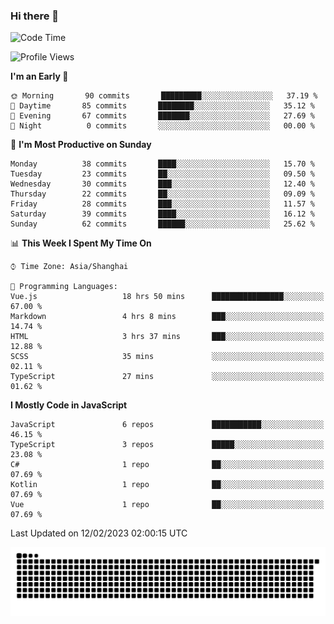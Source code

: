 ### Hi there 👋
<!--  ![visitors](https://visitor-badge.laobi.icu/badge?page_id=huamurui) -->

<!-- [![知乎](https://img.shields.io/badge/dynamic/json?url=https%3A%2F%2Fapi.swo.moe%2Fstats%2Fzhihu%2Fke-ai-wu-li-de-nan-hai-zi&query=count&color=282c34&label=%E7%9F%A5%E4%B9%8E&labelColor=0084ff&logo=zhihu&logoColor=ffffff&suffix=+%E5%85%B3%E6%B3%A8&cacheSeconds=3600)](https://www.zhihu.com/people/ke-ai-wu-li-de-nan-hai-zi)
 -->


<!--START_SECTION:waka-->
![Code Time](http://img.shields.io/badge/Code%20Time-308%20hrs%2045%20mins-blue)

![Profile Views](http://img.shields.io/badge/Profile%20Views-1-blue)

**I'm an Early 🐤** 

```text
🌞 Morning       90 commits       █████████░░░░░░░░░░░░░░░░   37.19 % 
🌆 Daytime       85 commits       ████████░░░░░░░░░░░░░░░░░   35.12 % 
🌃 Evening       67 commits       ███████░░░░░░░░░░░░░░░░░░   27.69 % 
🌙 Night          0 commits       ░░░░░░░░░░░░░░░░░░░░░░░░░   00.00 % 

```
📅 **I'm Most Productive on Sunday** 

```text
Monday          38 commits       ████░░░░░░░░░░░░░░░░░░░░░   15.70 % 
Tuesday         23 commits       ██░░░░░░░░░░░░░░░░░░░░░░░   09.50 % 
Wednesday       30 commits       ███░░░░░░░░░░░░░░░░░░░░░░   12.40 % 
Thursday        22 commits       ██░░░░░░░░░░░░░░░░░░░░░░░   09.09 % 
Friday          28 commits       ███░░░░░░░░░░░░░░░░░░░░░░   11.57 % 
Saturday        39 commits       ████░░░░░░░░░░░░░░░░░░░░░   16.12 % 
Sunday          62 commits       ██████░░░░░░░░░░░░░░░░░░░   25.62 % 

```


📊 **This Week I Spent My Time On** 

```text
⌚︎ Time Zone: Asia/Shanghai

💬 Programming Languages: 
Vue.js                   18 hrs 50 mins      ████████████████░░░░░░░░░   67.00 % 
Markdown                 4 hrs 8 mins        ███░░░░░░░░░░░░░░░░░░░░░░   14.74 % 
HTML                     3 hrs 37 mins       ███░░░░░░░░░░░░░░░░░░░░░░   12.88 % 
SCSS                     35 mins             ░░░░░░░░░░░░░░░░░░░░░░░░░   02.11 % 
TypeScript               27 mins             ░░░░░░░░░░░░░░░░░░░░░░░░░   01.62 % 

```

**I Mostly Code in JavaScript** 

```text
JavaScript               6 repos             ███████████░░░░░░░░░░░░░░   46.15 % 
TypeScript               3 repos             █████░░░░░░░░░░░░░░░░░░░░   23.08 % 
C#                       1 repo              ██░░░░░░░░░░░░░░░░░░░░░░░   07.69 % 
Kotlin                   1 repo              ██░░░░░░░░░░░░░░░░░░░░░░░   07.69 % 
Vue                      1 repo              ██░░░░░░░░░░░░░░░░░░░░░░░   07.69 % 

```



 Last Updated on 12/02/2023 02:00:15 UTC
<!--END_SECTION:waka-->

<!--
![知乎](https://stats.justsong.cn/api/zhihu?username=ke-ai-wu-li-de-nan-hai-zi)
![bilibili](https://stats.justsong.cn/api/bilibili/?id=144672037)
![leetcode](https://stats.justsong.cn/api/leetcode?username=yun-tai-f&cn=true)
![huamurui's Most used languages](https://github-readme-stats.vercel.app/api/top-langs?username=huamurui&show_icons=true&count_private=true&layout=compact&hide_border=true&langs_count=10)

<img align="right" src="https://github-readme-stats.vercel.app/api?username=huamurui&show_icons=true&theme=radical">

**huamurui/huamurui** is a ✨ _special_ ✨ repository because its `README.md` (this file) appears on your GitHub profile.

Here are some ideas to get you started:

- 🔭 I’m currently working on ...
- 🌱 I’m currently learning ...
- 👯 I’m looking to collaborate on ...
- 🤔 I’m looking for help with ...
- 💬 Ask me about ...
- 📫 How to reach me: ...
- 😄 Pronouns: ...
- ⚡ Fun fact: ...
-->

![huamurui](https://raw.githubusercontent.com/huamurui/huamurui/main/assets/github-contribution-grid-snake.svg)
<!-- ![huamurui](https://count.getloli.com/get/@huamurui) -->
